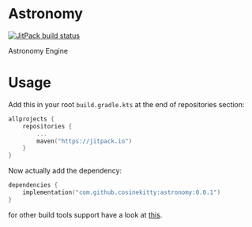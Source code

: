 # Astronomy
[![JitPack build status](https://jitpack.io/v/cosinekitty/astronomy.svg)](https://jitpack.io/#cosinekitty/astronomy)

Astronomy Engine

# Usage

Add this in your root `build.gradle.kts` at the end of repositories section:
```kotlin
allprojects {
    repositories {
        ...
        maven("https://jitpack.io")
    }
}
```

Now actually add the dependency:
```kotlin
dependencies {
    implementation("com.github.cosinekitty:astronomy:0.0.1")
}
```
 
for other build tools support have a look at [this](https://jitpack.io/#cosinekitty/astronomy).

